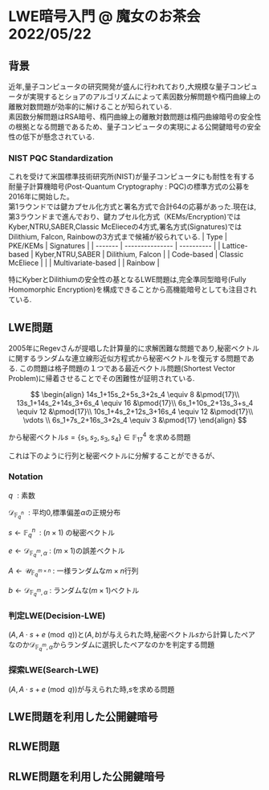 # LWE暗号入門 @ 魔女のお茶会　2022/05/22

## 背景
近年,量子コンピュータの研究開発が盛んに行われており,大規模な量子コンピュータが実現するとショアのアルゴリズムによって素因数分解問題や楕円曲線上の離散対数問題が効率的に解けることが知られている.<br>
素因数分解問題はRSA暗号、楕円曲線上の離散対数問題は楕円曲線暗号の安全性の根拠となる問題であるため、量子コンピュータの実現による公開鍵暗号の安全性の低下が懸念されている.

### NIST PQC Standardization
これを受けて米国標準技術研究所(NIST)が量子コンピュータにも耐性を有する耐量子計算機暗号(Post-Quantum Cryptography : PQC)の標準方式の公募を2016年に開始した。<br>
第1ラウンドでは鍵カプセル化方式と署名方式で合計64の応募があった.現在は,第3ラウンドまで進んでおり、鍵カプセル化方式（KEMs/Encryption)ではKyber,NTRU,SABER,Classic McElieceの4方式,署名方式(Signatures)ではDilithium, Falcon, Rainbowの3方式まで候補が絞られている.
| Type | PKE/KEMs | Signatures |
| ------- | --------------- | ---------- |
| Lattice-based | Kyber,NTRU,SABER | Dilithium, Falcon |
| Code-based | Classic McEliece | |
| Multivariate-based | | Rainbow |

特にKyberとDilithiumの安全性の基となるLWE問題は,完全準同型暗号(Fully Homomorphic Encryption)を構成できることから高機能暗号としても注目されている.

## LWE問題
2005年にRegevさんが提唱した計算量的に求解困難な問題であり,秘密ベクトルに関するランダムな連立線形近似方程式から秘密ベクトルを復元する問題である.
この問題は格子問題の１つである最近ベクトル問題(Shortest Vector Problem)に帰着させることでその困難性が証明されている.  

$$
\begin{align}
  14s_1+15s_2+5s_3+2s_4  \equiv 8  &\pmod{17}\\
  13s_1+14s_2+14s_3+6s_4 \equiv 16 &\pmod{17}\\
  6s_1+10s_2+13s_3+s_4   \equiv 12 &\pmod{17}\\
  10s_1+4s_2+12s_3+16s_4 \equiv 12 &\pmod{17}\\
                         \vdots            \\
  6s_1+7s_2+16s_3+2s_4   \equiv 3  &\pmod{17}
\end{align}
$$

から秘密ベクトル$s=\{s_1,s_2,s_3,s_4\} \in \mathbb{F}_{17}^4$ を求める問題

これは下のように行列と秘密ベクトルに分解することができるが、


### Notation
$q\hspace{4pt}$ : 素数

$\mathcal{D}_{\mathbb{F}_q^n}\hspace{4pt}$ : 平均0,標準偏差$\alpha$の正規分布  

$s \hspace{4pt}\leftarrow \hspace{4pt} \mathbb{F}_q^n~$ : $(n\times 1)$ の秘密ベクトル  

$e \hspace{4pt}\leftarrow \hspace{4pt} \mathcal{D}_{\mathbb{F}_q^m,\alpha}$ : $(m\times 1)$の誤差ベクトル  

$A \hspace{4pt}\leftarrow \hspace{4pt} \mathcal{U}_{\mathbb{F}_q^{m\times n}}$ : 一様ランダムな$m\times n$行列

$b \hspace{4pt}\leftarrow \hspace{4pt} \mathcal{D}_{\mathbb{F}_q^m,\alpha}$ : ランダムな$(m\times 1)$ベクトル

### 判定LWE(Decision-LWE)
$(A,A\cdot s+e\pmod q)$と$(A,b)$が与えられた時,秘密ベクトル$s$から計算したペアなのか$\mathcal{D}_{\mathbb{F}_q^m,\alpha}$からランダムに選択したペアなのかを判定する問題

### 探索LWE(Search-LWE)
$(A,A\cdot s+e\pmod q)$が与えられた時,$s$を求める問題

## LWE問題を利用した公開鍵暗号

## RLWE問題
## RLWE問題を利用した公開鍵暗号

